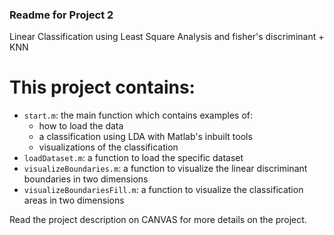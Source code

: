 
### Readme for Project 2

Linear Classification using Least Square Analysis and fisher's discriminant + KNN

# This project contains: 
- `start.m`: the main function which contains examples of: 
   - how to load the data 
   - a classification using LDA with Matlab's inbuilt tools
   - visualizations of the classification
- `loadDataset.m`:  a function to load the specific dataset
- `visualizeBoundaries.m`: a function to visualize the linear discriminant boundaries in two dimensions
- `visualizeBoundariesFill.m`: a function to visualize the classification areas in two dimensions

Read the project description on CANVAS for more details on the project.
